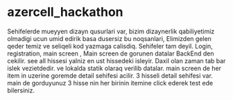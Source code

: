# azercell_hackathon

Sehifelerde mueyyen dizayn qusurlari var, bizim dizaynerlik qabiliyetimiz olmadigi ucun umid edirik basa dusersiz bu noqsanlari, 
 Elimizden gelen qeder temiz ve seliqeli kod yazmaga calisdiq. Sehifeler tam deyil. Login, registration, main screen , Main screen de gorunen datalar BackEnd den cekilir. see all hissesi yalniz en ust hissedeki isleyir. Daxil olan zaman tab bar islek vezietdedir. ve lokalda statik olaraq verilib datalar. main screen de her item in uzerine goremde detail sehifesi acilir. 3 hisseli detail sehifesi var. main de gorduyunuz 3 hisse nin her birinin itemine click ederek  test ede bilersiniz. 
